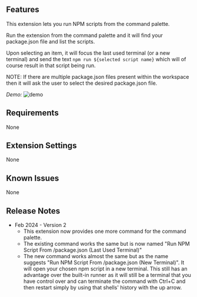 ## Features

This extension lets you run NPM scripts from the command palette.

Run the extension from the command palette and it will find your package.json file and list the scripts.

Upon selecting an item, it will focus the last used terminal (or a new terminal) and send the text `npm run ${selected script name}` which will of course result in that script being run.

NOTE: If there are multiple package.json files present within the workspace then it will ask the user to select the desired package.json file.

_Demo:_
<img src="https://raw.githubusercontent.com/elliotjharper/vscode-npm-script-run/main/images/demo.gif" alt="demo">

## Requirements

None

## Extension Settings

None

## Known Issues

None

## Release Notes

-   Feb 2024 - Version 2
    -   This extension now provides one more command for the command palette.
    -   The existing command works the same but is now named "Run NPM Script From /package.json (Last Used Terminal)"
    -   The new command works almost the same but as the name suggests "Run NPM Script From /package.json (New Terminal)". It will open your chosen npm script in a new terminal. This still has an advantage over the built-in runner as it will still be a terminal that you have control over and can terminate the command with Ctrl+C and then restart simply by using that shells' history with the up arrow.
